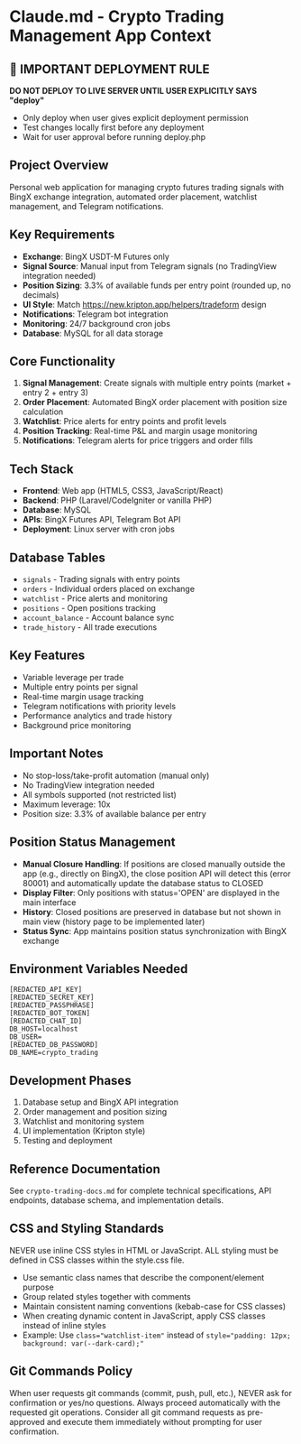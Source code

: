 # Claude.md - Crypto Trading Management App Context

## 🚨 IMPORTANT DEPLOYMENT RULE
**DO NOT DEPLOY TO LIVE SERVER UNTIL USER EXPLICITLY SAYS "deploy"**
- Only deploy when user gives explicit deployment permission
- Test changes locally first before any deployment
- Wait for user approval before running deploy.php

## Project Overview
Personal web application for managing crypto futures trading signals with BingX exchange integration, automated order placement, watchlist management, and Telegram notifications.

## Key Requirements
- **Exchange**: BingX USDT-M Futures only
- **Signal Source**: Manual input from Telegram signals (no TradingView integration needed)
- **Position Sizing**: 3.3% of available funds per entry point (rounded up, no decimals)
- **UI Style**: Match https://new.kripton.app/helpers/tradeform design
- **Notifications**: Telegram bot integration
- **Monitoring**: 24/7 background cron jobs
- **Database**: MySQL for all data storage

## Core Functionality
1. **Signal Management**: Create signals with multiple entry points (market + entry 2 + entry 3)
2. **Order Placement**: Automated BingX order placement with position size calculation
3. **Watchlist**: Price alerts for entry points and profit levels
4. **Position Tracking**: Real-time P&L and margin usage monitoring
5. **Notifications**: Telegram alerts for price triggers and order fills

## Tech Stack
- **Frontend**: Web app (HTML5, CSS3, JavaScript/React)
- **Backend**: PHP (Laravel/CodeIgniter or vanilla PHP)
- **Database**: MySQL
- **APIs**: BingX Futures API, Telegram Bot API
- **Deployment**: Linux server with cron jobs

## Database Tables
- `signals` - Trading signals with entry points
- `orders` - Individual orders placed on exchange
- `watchlist` - Price alerts and monitoring
- `positions` - Open positions tracking
- `account_balance` - Account balance sync
- `trade_history` - All trade executions

## Key Features
- Variable leverage per trade
- Multiple entry points per signal
- Real-time margin usage tracking
- Telegram notifications with priority levels
- Performance analytics and trade history
- Background price monitoring

## Important Notes
- No stop-loss/take-profit automation (manual only)
- No TradingView integration needed
- All symbols supported (not restricted list)
- Maximum leverage: 10x
- Position size: 3.3% of available balance per entry

## Position Status Management
- **Manual Closure Handling**: If positions are closed manually outside the app (e.g., directly on BingX), the close position API will detect this (error 80001) and automatically update the database status to CLOSED
- **Display Filter**: Only positions with status='OPEN' are displayed in the main interface
- **History**: Closed positions are preserved in database but not shown in main view (history page to be implemented later)
- **Status Sync**: App maintains position status synchronization with BingX exchange

## Environment Variables Needed
```
[REDACTED_API_KEY]
[REDACTED_SECRET_KEY] 
[REDACTED_PASSPHRASE]
[REDACTED_BOT_TOKEN]
[REDACTED_CHAT_ID]
DB_HOST=localhost
DB_USER=
[REDACTED_DB_PASSWORD]
DB_NAME=crypto_trading
```

## Development Phases
1. Database setup and BingX API integration
2. Order management and position sizing
3. Watchlist and monitoring system
4. UI implementation (Kripton style)
5. Testing and deployment

## Reference Documentation
See `crypto-trading-docs.md` for complete technical specifications, API endpoints, database schema, and implementation details.

## CSS and Styling Standards
NEVER use inline CSS styles in HTML or JavaScript. ALL styling must be defined in CSS classes within the style.css file.
- Use semantic class names that describe the component/element purpose
- Group related styles together with comments
- Maintain consistent naming conventions (kebab-case for CSS classes)
- When creating dynamic content in JavaScript, apply CSS classes instead of inline styles
- Example: Use `class="watchlist-item"` instead of `style="padding: 12px; background: var(--dark-card);"`

## Git Commands Policy
When user requests git commands (commit, push, pull, etc.), NEVER ask for confirmation or yes/no questions. Always proceed automatically with the requested git operations. Consider all git command requests as pre-approved and execute them immediately without prompting for user confirmation.